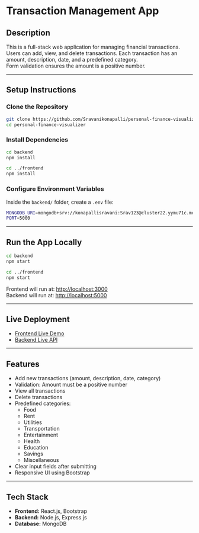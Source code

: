 # Transaction Management App

## Description

This is a full-stack web application for managing financial transactions.  
Users can add, view, and delete transactions. Each transaction has an amount, description, date, and a predefined category.  
Form validation ensures the amount is a positive number.

---

## Setup Instructions

### Clone the Repository

```bash
git clone https://github.com/Sravanikonapalli/personal-finance-visualizer.git
cd personal-finance-visualizer
```

### Install Dependencies

```bash
cd backend
npm install

cd ../frontend
npm install
```

### Configure Environment Variables

Inside the `backend/` folder, create a `.env` file:

```bash
MONGODB_URI=mongodb+srv://konapallisravani:Srav123@cluster22.yymu71c.mongodb.net/FinanceApp?retryWrites=true&w=majority&appName=Cluster22
PORT=5000
```

---

## Run the App Locally

```bash
cd backend
npm start

cd ../frontend
npm start
```

Frontend will run at: [http://localhost:3000](http://localhost:3000)  
Backend will run at: [http://localhost:5000](http://localhost:5000)

---

## Live Deployment

- [Frontend Live Demo](https://vercel.com)
- [Backend Live API](https://render.com)

---

## Features

- Add new transactions (amount, description, date, category)
- Validation: Amount must be a positive number
- View all transactions
- Delete transactions
- Predefined categories:
  - Food
  - Rent
  - Utilities
  - Transportation
  - Entertainment
  - Health
  - Education
  - Savings
  - Miscellaneous
- Clear input fields after submitting
- Responsive UI using Bootstrap

---

## Tech Stack

- **Frontend:** React.js, Bootstrap
- **Backend:** Node.js, Express.js
- **Database:** MongoDB
